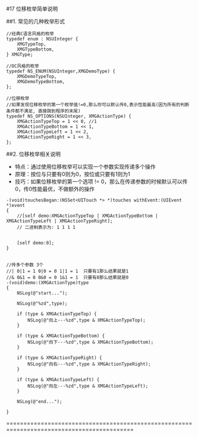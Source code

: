 #17 位移枚举简单说明

##1. 常见的几种枚举形式
```objc
//经典C语言风格的枚举
typedef enum : NSUInteger {
    XMGTypeTop,
    XMGTypeBottom,
} XMGType;

//OC风格的枚举
typedef NS_ENUM(NSUInteger,XMGDemoType) {
    XMGDemoTypeTop,
    XMGDemoTypeBottom,
};

//位移枚举
//如果发现位移枚举的第一个枚举值!=0,那么你可以默认传0,表示性能最高(因为所有的判断条件都不满足, 直接跳到程序的末尾)
typedef NS_OPTIONS(NSUInteger, XMGActionType) {
    XMGActionTypeTop = 1 << 0, //1
    XMGActionTypeBottom = 1 << 1,
    XMGActionTypeLeft = 1 << 2,
    XMGActionTypeRight = 1 << 3,
};
```

##2. 位移枚举相关说明
- 特点：通过使用位移枚举可以实现一个参数实现传递多个操作
- 原理：按位与只要有0则为0，按位或只要有1则为1
- 技巧：如果位移枚举的第一个选项 != 0，那么在传递参数的时候默认可以传0，传0性能最优，不做额外的操作

```objc
-(void)touchesBegan:(NSSet<UITouch *> *)touches withEvent:(UIEvent *)event
{
    //[self demo:XMGActionTypeTop | XMGActionTypeBottom | XMGActionTypeLeft | XMGActionTypeRight];
    // 二进制表示为: 1 1 1 1


    [self demo:0];
}


//传多个参数 3个
//| 0|1 = 1 0|0 = 0 1|1 = 1  只要有1那么结果就是1
//& 0&1 = 0 0&0 = 0 1&1 = 1  只要有0那么结果就是0
-(void)demo:(XMGActionType)type
{
    NSLog(@"start...");

    NSLog(@"%zd",type);

    if (type & XMGActionTypeTop) {
        NSLog(@"向上---%zd",type & XMGActionTypeTop);
    }

    if (type & XMGActionTypeBottom) {
        NSLog(@"向下---%zd",type & XMGActionTypeBottom);
    }

    if (type & XMGActionTypeRight) {
        NSLog(@"向右---%zd",type & XMGActionTypeRight);
    }

    if (type & XMGActionTypeLeft) {
        NSLog(@"向左---%zd",type & XMGActionTypeLeft);
    }

    NSLog(@"end...");

}
```

===========================================================================================
